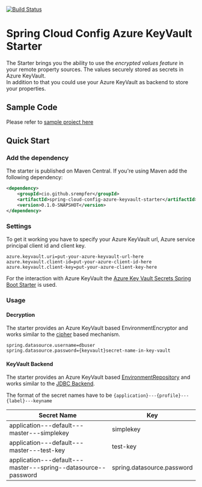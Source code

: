 [![Build Status](https://dev.azure.com/srempfer-github/spring-cloud-config-azure-keyvault/_apis/build/status/ci?branchName=master)](https://dev.azure.com/srempfer-github/spring-cloud-config-azure-keyvault/_build/latest?definitionId=4&branchName=master)

# Spring Cloud Config Azure KeyVault Starter

The Starter brings you the ability to use the *encrypted values feature* in your remote property sources. The values securely stored as secrets in Azure KeyVault.  
In addition to that you could use your Azure KeyVault as backend to store your properties.

## Sample Code
Please refer to [sample project here](./spring-cloud-config-azure-keyvault-sample)

## Quick Start

### Add the dependency

The starter is published on Maven Central. If you're using Maven add the following dependency: 

```xml
<dependency>
    <groupId>cio.github.srempfer</groupId>
    <artifactId>spring-cloud-config-azure-keyvault-starter</artifactId>
    <version>0.1.0-SNAPSHOT</version>
</dependency>
```

### Settings
To get it working you have to specify your Azure KeyVault url, Azure service principal client id and client key.
```
azure.keyvault.uri=put-your-azure-keyvault-url-here
azure.keyvault.client-id=put-your-azure-client-id-here
azure.keyvault.client-key=put-your-azure-client-key-here
```

For the interaction with Azure KeyVault the [Azure Key Vault Secrets Spring Boot Starter](https://github.com/microsoft/azure-spring-boot/blob/master/azure-spring-boot-starters/azure-keyvault-secrets-spring-boot-starter) 
is used.

### Usage

#### Decryption
The starter provides an Azure KeyVault based EnvironmentEncryptor and works similar to the [cipher](https://cloud.spring.io/spring-cloud-config/reference/html/#_encryption_and_decryption)
based mechanism.

```
spring.datasource.username=dbuser
spring.datasource.password={keyvault}secret-name-in-key-vault
```

#### KeyVault Backend

The starter provides an Azure KeyVault based [EnvironmentRepository](https://cloud.spring.io/spring-cloud-config/reference/html/#_environment_repository)
and works similar to the [JDBC Backend](https://cloud.spring.io/spring-cloud-config/reference/html/#_jdbc_backend).

The format of the secret names have to be `{application}---{profile}---{label}---keyname`

Secret Name  | Key
------------ | -------------
application---default---master---simplekey | simplekey
application---default---master---test-key | test-key
application---default---master---spring--datasource--password | spring.datasource.password
